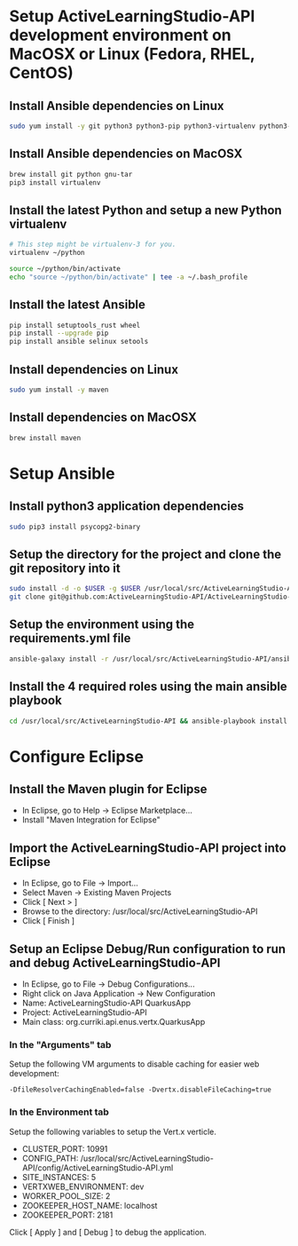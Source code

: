 # Setup ActiveLearningStudio-API development environment on MacOSX or Linux (Fedora, RHEL, CentOS)

## Install Ansible dependencies on Linux

```bash
sudo yum install -y git python3 python3-pip python3-virtualenv python3-libselinux python3-libsemanage python3-policycoreutils
```

## Install Ansible dependencies on MacOSX

```bash
brew install git python gnu-tar
pip3 install virtualenv
```

## Install the latest Python and setup a new Python virtualenv

```bash
# This step might be virtualenv-3 for you. 
virtualenv ~/python

source ~/python/bin/activate
echo "source ~/python/bin/activate" | tee -a ~/.bash_profile
```

## Install the latest Ansible

```bash
pip install setuptools_rust wheel
pip install --upgrade pip
pip install ansible selinux setools
```

## Install dependencies on Linux

```bash
sudo yum install -y maven
```

## Install dependencies on MacOSX

```bash
brew install maven
```

# Setup Ansible

## Install python3 application dependencies

```bash
sudo pip3 install psycopg2-binary
```

## Setup the directory for the project and clone the git repository into it 

```bash
sudo install -d -o $USER -g $USER /usr/local/src/ActiveLearningStudio-API
git clone git@github.com:ActiveLearningStudio-API/ActiveLearningStudio-API.git /usr/local/src/ActiveLearningStudio-API
```

## Setup the environment using the requirements.yml file

```bash
ansible-galaxy install -r /usr/local/src/ActiveLearningStudio-API/ansible/roles/requirements.yml
```

## Install the 4 required roles using the main ansible playbook

```bash
cd /usr/local/src/ActiveLearningStudio-API && ansible-playbook install.yml -K
```

# Configure Eclipse

## Install the Maven plugin for Eclipse

* In Eclipse, go to Help -> Eclipse Marketplace...
* Install "Maven Integration for Eclipse"

## Import the ActiveLearningStudio-API project into Eclipse

* In Eclipse, go to File -> Import...
* Select Maven -> Existing Maven Projects
* Click [ Next > ]
* Browse to the directory: /usr/local/src/ActiveLearningStudio-API
* Click [ Finish ]

## Setup an Eclipse Debug/Run configuration to run and debug ActiveLearningStudio-API

* In Eclipse, go to File -> Debug Configurations...
* Right click on Java Application -> New Configuration
* Name: ActiveLearningStudio-API QuarkusApp
* Project: ActiveLearningStudio-API
* Main class: org.curriki.api.enus.vertx.QuarkusApp

### In the "Arguments" tab

Setup the following VM arguments to disable caching for easier web development: 

```
-DfileResolverCachingEnabled=false -Dvertx.disableFileCaching=true
```

### In the Environment tab

Setup the following variables to setup the Vert.x verticle. 

* CLUSTER_PORT: 10991
* CONFIG_PATH: /usr/local/src/ActiveLearningStudio-API/config/ActiveLearningStudio-API.yml
* SITE_INSTANCES: 5
* VERTXWEB_ENVIRONMENT: dev
* WORKER_POOL_SIZE: 2
* ZOOKEEPER_HOST_NAME: localhost
* ZOOKEEPER_PORT: 2181

Click [ Apply ] and [ Debug ] to debug the application. 
